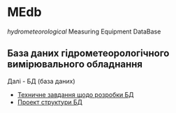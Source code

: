 # MEdb
_hydrometeorological_ Measuring Equipment DataBase

## База даних гідрометеорологічного вимірювального обладнання

Далі - БД (база даних)

- [Техничне завдання щодо розробки БД](product_requirements_document)
- [Проект структури БД](db_project)
